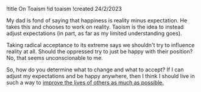 !title On Toaism
!id toaism
!created 24/2/2023

My dad is fond of saying that happiness is reality minus expectation. He takes this and chooses to work on reality. Taoism is the idea to instead adjust expectations (in part, as far as my limited understanding goes).

Taking radical acceptance to its extreme says we shouldn't try to influence reality at all. Should the oppressed try to just be happy with their position? No, that seems unconscionable to me.

So, how do you determine what to change and what to accept? If I can adjust my expectations and be happy anywhere, then I think I should live in such a way to <a href="#utilitarianism">improve the lives of others as much as possible.</a>